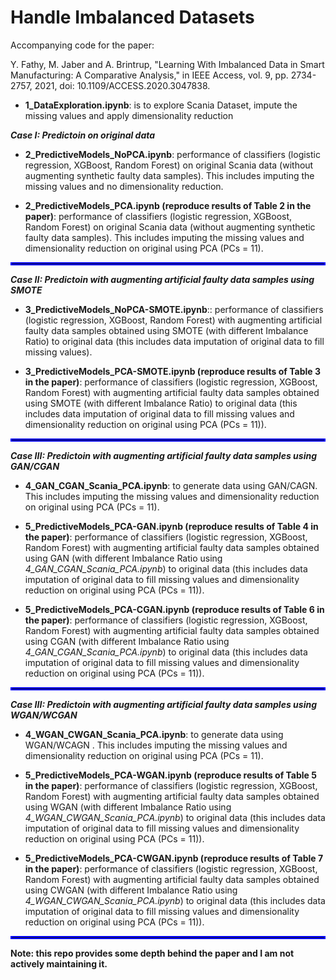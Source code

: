 # Handle Imbalanced Datasets
Accompanying code for the paper: 

Y. Fathy, M. Jaber and A. Brintrup, "Learning With Imbalanced Data in Smart Manufacturing: A Comparative Analysis," in IEEE Access, vol. 9, pp. 2734-2757, 2021, doi: 10.1109/ACCESS.2020.3047838.


- **1_DataExploration.ipynb**: is to explore Scania Dataset, impute the missing values and apply dimensionality reduction

***Case I: Predictoin on original data***

- **2_PredictiveModels_NoPCA.ipynb**: performance of classifiers (logistic regression, XGBoost, Random Forest) on original Scania data (without augmenting synthetic faulty data samples). This includes imputing the missing values and no dimensionality reduction.

- **2_PredictiveModels_PCA.ipynb (reproduce results of Table 2 in the paper)**: performance of classifiers (logistic regression, XGBoost, Random Forest) on original Scania data (without augmenting synthetic faulty data samples). This includes imputing the missing values and dimensionality reduction on original using PCA (PCs = 11).

<hr style="border:2px solid blue"> </hr>

***Case II: Predictoin with augmenting artificial faulty data samples using SMOTE***
- **3_PredictiveModels_NoPCA-SMOTE.ipynb**:: performance of classifiers (logistic regression, XGBoost, Random Forest) with augmenting artificial faulty data samples obtained using SMOTE (with different Imbalance Ratio) to original data (this includes data imputation of original data to fill missing values).

- **3_PredictiveModels_PCA-SMOTE.ipynb (reproduce results of Table 3 in the paper)**: performance of classifiers (logistic regression, XGBoost, Random Forest) with augmenting artificial faulty data samples obtained using SMOTE (with different Imbalance Ratio) to original data (this includes data imputation of original data to fill missing values and dimensionality reduction on original using PCA (PCs = 11)).

<hr style="border:2px solid blue"> </hr>

***Case III: Predictoin with augmenting artificial faulty data samples using GAN/CGAN***

- **4_GAN_CGAN_Scania_PCA.ipynb**: to generate data using GAN/CAGN. This includes imputing the missing values and dimensionality reduction on original using PCA (PCs = 11).

- **5_PredictiveModels_PCA-GAN.ipynb (reproduce results of Table 4 in the paper)**: performance of classifiers (logistic regression, XGBoost, Random Forest) with augmenting artificial faulty data samples obtained using GAN (with different Imbalance Ratio using *4_GAN_CGAN_Scania_PCA.ipynb*) to original data (this includes data imputation of original data to fill missing values and dimensionality reduction on original using PCA (PCs = 11)).

- **5_PredictiveModels_PCA-CGAN.ipynb (reproduce results of Table 6 in the paper)**: performance of classifiers (logistic regression, XGBoost, Random Forest) with augmenting artificial faulty data samples obtained using CGAN (with different Imbalance Ratio using *4_GAN_CGAN_Scania_PCA.ipynb*) to original data (this includes data imputation of original data to fill missing values and dimensionality reduction on original using PCA (PCs = 11)).




<hr style="border:2px solid blue"> </hr>

***Case III: Predictoin with augmenting artificial faulty data samples using WGAN/WCGAN***


- **4_WGAN_CWGAN_Scania_PCA.ipynb**: to generate data using WGAN/WCAGN . This includes imputing the missing values and dimensionality reduction on original using PCA (PCs = 11).

- **5_PredictiveModels_PCA-WGAN.ipynb (reproduce results of Table 5 in the paper)**: performance of classifiers (logistic regression, XGBoost, Random Forest) with augmenting artificial faulty data samples obtained using WGAN (with different Imbalance Ratio using *4_WGAN_CWGAN_Scania_PCA.ipynb*) to original data (this includes data imputation of original data to fill missing values and dimensionality reduction on original using PCA (PCs = 11)).

- **5_PredictiveModels_PCA-CWGAN.ipynb (reproduce results of Table 7 in the paper)**: performance of classifiers (logistic regression, XGBoost, Random Forest) with augmenting artificial faulty data samples obtained using CWGAN (with different Imbalance Ratio using *4_WGAN_CWGAN_Scania_PCA.ipynb*) to original data (this includes data imputation of original data to fill missing values and dimensionality reduction on original using PCA (PCs = 11)).



<hr style="border:2px solid blue"> </hr>

**Note: this repo provides some depth behind the paper and I am not actively maintaining it.**
